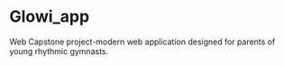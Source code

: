 # Glowi_app
Web Capstone project-modern web application designed for parents of young rhythmic gymnasts.
